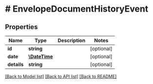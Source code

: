 # # EnvelopeDocumentHistoryEvent

## Properties

Name | Type | Description | Notes
------------ | ------------- | ------------- | -------------
**id** | **string** |  | [optional] 
**date** | [**\DateTime**](\DateTime.md) |  | [optional] 
**details** | **string** |  | [optional] 

[[Back to Model list]](../../README.md#documentation-for-models) [[Back to API list]](../../README.md#documentation-for-api-endpoints) [[Back to README]](../../README.md)


